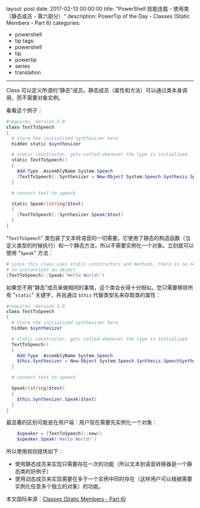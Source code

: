 layout: post
date: 2017-02-13 00:00:00
title: "PowerShell 技能连载 - 使用类（静态成员 - 第六部分）"
description: PowerTip of the Day - Classes (Static Members - Part 6)
categories:
- powershell
- tip
tags:
- powershell
- tip
- powertip
- series
- translation
---
Class 可以定义所谓的“静态”成员。静态成员（属性和方法）可以通过类本身调用，而不需要对象实例。

看看这个例子：

```powershell
#requires -Version 5.0
class TextToSpeech
{
  # store the initialized synthesizer here
  hidden static $synthesizer

  # static constructor, gets called whenever the type is initialized
  static TextToSpeech()
  {
    Add-Type -AssemblyName System.Speech
    [TextToSpeech]::Synthesizer = New-Object System.Speech.Synthesis.SpeechSynthesizer
  }

  # convert text to speech

  static Speak([string]$text)
  {
    [TextToSpeech]::Synthesizer.Speak($text)
  }
}
```

"`TextToSpeech`" 类包装了文本转语音的一切需要。它使用了静态的构造函数（当定义类型的时候执行）和一个静态方法，所以不需要实例化一个对象。立刻就可以使用 "`Speak`" 方法：

```powershell
# since this class uses static constructors and methods, there is no need
# to instantiate an object
[TextToSpeech]::Speak('Hello World!')
```

如果您不用“静态”成员来做相同的事情，这个类会长得十分相似。您只需要移除所有 "`static`" 关键字，并且通过 `$this` 代替类型名来存取类的属性：

```powershell
#requires -Version 5.0
class TextToSpeech
{
  # store the initialized synthesizer here
  hidden $synthesizer

  # static constructor, gets called whenever the type is initialized
  TextToSpeech()
  {
    Add-Type -AssemblyName System.Speech
    $this.Synthesizer = New-Object System.Speech.Synthesis.SpeechSynthesizer
  }

  # convert text to speech

  Speak([string]$text)
  {
    $this.Synthesizer.Speak($text)
  }
}
```

最显著的区别可能是在用户端：用户现在需要先实例化一个对象：

```powershell
    $speaker = [TextToSpeech]::new()
    $speaker.Speak('Hello World!')
```

所以使用规则提炼如下：

- 使用静态成员来实现只需要存在一次的功能（所以文本到语音转换器是一个静态类的好例子）
- 使用动态成员来实现需要在多于一个实例中同时存在（这样用户可以根据需要实例化任意多个独立的对象）的功能。

<!--more-->
本文国际来源：[Classes (Static Members - Part 6)](http://community.idera.com/powershell/powertips/b/tips/posts/classes-static-members-part-6)
